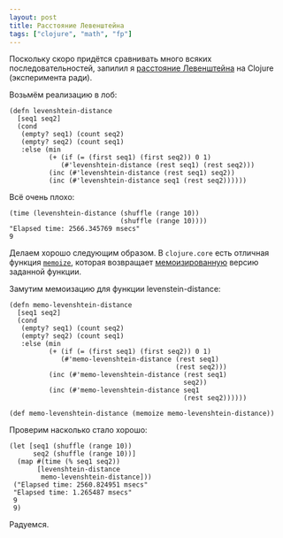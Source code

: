 ```yaml
---
layout: post
title: Расстояние Левенштейна
tags: ["clojure", "math", "fp"]
---
```


Поскольку скоро придётся сравнивать много всяких последовательностей, запилил я [расстояние Левенштейна](http://ru.wikipedia.org/wiki/%D0%A0%D0%B0%D1%81%D1%81%D1%82%D0%BE%D1%8F%D0%BD%D0%B8%D0%B5_%D0%9B%D0%B5%D0%B2%D0%B5%D0%BD%D1%88%D1%82%D0%B5%D0%B9%D0%BD%D0%B0) на Clojure (эксперимента ради).

Возьмём реализацию в лоб:

<pre><code class="clojure">(defn levenshtein-distance
  [seq1 seq2]
  (cond
   (empty? seq1) (count seq2)
   (empty? seq2) (count seq1)
   :else (min
          (+ (if (= (first seq1) (first seq2)) 0 1)
             (#'levenshtein-distance (rest seq1) (rest seq2)))
          (inc (#'levenshtein-distance (rest seq1) seq2))
          (inc (#'levenshtein-distance seq1 (rest seq2))))))
</code></pre>


Всё очень плохо:

<pre><code class="clojure">(time (levenshtein-distance (shuffle (range 10))
                            (shuffle (range 10))))
"Elapsed time: 2566.345769 msecs"
9
</code></pre>

Делаем хорошо следующим образом. В `clojure.core` есть отличная функция [`memoize`](http://clojuredocs.org/clojure_core/clojure.core/memoize), которая возвращает [мемоизированную](http://en.wikipedia.org/wiki/Memoization) версию заданной функции.

Замутим мемоизацию для функции levenstein-distance:


<pre><code class="clojure">(defn memo-levenshtein-distance
  [seq1 seq2]
  (cond
   (empty? seq1) (count seq2)
   (empty? seq2) (count seq1)
   :else (min
          (+ (if (= (first seq1) (first seq2)) 0 1)
             (#'memo-levenshtein-distance (rest seq1)
                                          (rest seq2)))
          (inc (#'memo-levenshtein-distance (rest seq1)
                                            seq2))
          (inc (#'memo-levenshtein-distance seq1
                                            (rest seq2))))))

(def memo-levenshtein-distance (memoize memo-levenshtein-distance))
</code></pre>

Проверим насколько стало хорошо:

<pre><code class="clojure">(let [seq1 (shuffle (range 10))
      seq2 (shuffle (range 10))]
  (map #(time (% seq1 seq2))
       [levenshtein-distance
        memo-levenshtein-distance]))
 ("Elapsed time: 2560.824951 msecs"
 "Elapsed time: 1.265487 msecs"
 9
 9)
</code></pre>

Радуемся.

